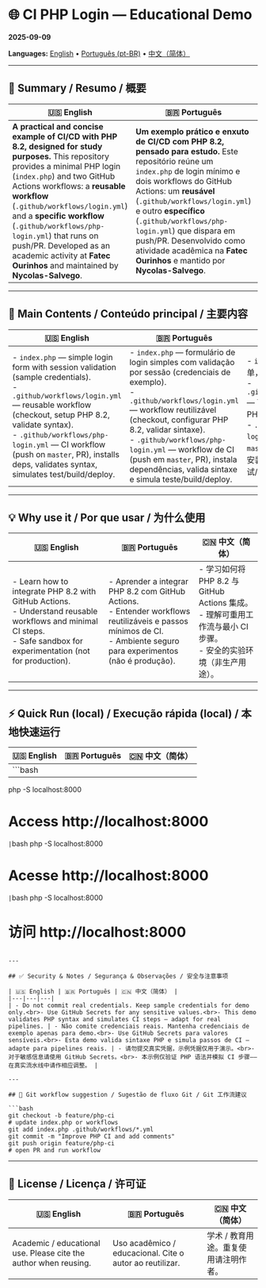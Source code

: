 # 🌐 CI PHP Login — Educational Demo
**2025-09-09**

**Languages:** [English](README.md) • [Português (pt-BR)](README.pt-BR.md) • [中文（简体）](README.zh-CN.md)

---

## 📌 Summary / Resumo / 概要

| 🇺🇸 English | 🇧🇷 Português | 🇨🇳 中文（简体） |
|---|---|---|
| **A practical and concise example of CI/CD with PHP 8.2, designed for study purposes.** This repository provides a minimal PHP login (`index.php`) and two GitHub Actions workflows: a **reusable workflow** (`.github/workflows/login.yml`) and a **specific workflow** (`.github/workflows/php-login.yml`) that runs on push/PR. Developed as an academic activity at **Fatec Ourinhos** and maintained by **Nycolas-Salvego**. | **Um exemplo prático e enxuto de CI/CD com PHP 8.2, pensado para estudo.** Este repositório reúne um `index.php` de login mínimo e dois workflows do GitHub Actions: um **reusável** (`.github/workflows/login.yml`) e outro **específico** (`.github/workflows/php-login.yml`) que dispara em push/PR. Desenvolvido como atividade acadêmica na **Fatec Ourinhos** e mantido por **Nycolas-Salvego**. | **一个用于学习的 PHP 8.2 CI/CD 实践示例。** 本仓库提供一个最小化的 PHP 登录示例（`index.php`）以及两个 GitHub Actions 工作流：一个**可重用工作流**（`.github/workflows/login.yml`）和一个在 push/PR 时运行的**特定工作流**（`.github/workflows/php-login.yml`）。该项目为 Fatec Ourinhos 学术活动，由 **Nycolas-Salvego** 维护。 |

---

## 📂 Main Contents / Conteúdo principal / 主要内容

| 🇺🇸 English | 🇧🇷 Português | 🇨🇳 中文（简体） |
|---|---|---|
| - `index.php` — simple login form with session validation (sample credentials).<br>- `.github/workflows/login.yml` — reusable workflow (checkout, setup PHP 8.2, validate syntax).<br>- `.github/workflows/php-login.yml` — CI workflow (push on `master`, PR), installs deps, validates syntax, simulates test/build/deploy. | - `index.php` — formulário de login simples com validação por sessão (credenciais de exemplo).<br>- `.github/workflows/login.yml` — workflow reutilizável (checkout, configurar PHP 8.2, validar sintaxe).<br>- `.github/workflows/php-login.yml` — workflow de CI (push em `master`, PR), instala dependências, valida sintaxe e simula teste/build/deploy. | - `index.php` — 简单登陆表单，含会话验证（示例凭据）。<br>- `.github/workflows/login.yml` — 可重用工作流（检出、设置 PHP 8.2、验证语法）。<br>- `.github/workflows/php-login.yml` — CI 工作流（在 `master` push 与 PR 时触发），安装依赖、验证语法并模拟测试/构建/部署。 |

---

## 💡 Why use it / Por que usar / 为什么使用

| 🇺🇸 English | 🇧🇷 Português | 🇨🇳 中文（简体） |
|---|---|---|
| - Learn how to integrate PHP 8.2 with GitHub Actions.<br>- Understand reusable workflows and minimal CI steps.<br>- Safe sandbox for experimentation (not for production). | - Aprender a integrar PHP 8.2 com GitHub Actions.<br>- Entender workflows reutilizáveis e passos mínimos de CI.<br>- Ambiente seguro para experimentos (não é produção). | - 学习如何将 PHP 8.2 与 GitHub Actions 集成。<br>- 理解可重用工作流与最小 CI 步骤。<br>- 安全的实验环境（非生产用途）。 |

---

## ⚡ Quick Run (local) / Execução rápida (local) / 本地快速运行

| 🇺🇸 English | 🇧🇷 Português | 🇨🇳 中文（简体） |
|---|---|---|
| ```bash
php -S localhost:8000
# Access http://localhost:8000
``` | ```bash
php -S localhost:8000
# Acesse http://localhost:8000
``` | ```bash
php -S localhost:8000
# 访问 http://localhost:8000
``` |

---

## ✅ Security & Notes / Segurança & Observações / 安全与注意事项

| 🇺🇸 English | 🇧🇷 Português | 🇨🇳 中文（简体） |
|---|---|---|
| - Do not commit real credentials. Keep sample credentials for demo only.<br>- Use GitHub Secrets for any sensitive values.<br>- This demo validates PHP syntax and simulates CI steps — adapt for real pipelines. | - Não comite credenciais reais. Mantenha credenciais de exemplo apenas para demo.<br>- Use GitHub Secrets para valores sensíveis.<br>- Esta demo valida sintaxe PHP e simula passos de CI — adapte para pipelines reais. | - 请勿提交真实凭据，示例凭据仅用于演示。<br>- 对于敏感信息请使用 GitHub Secrets。<br>- 本示例仅验证 PHP 语法并模拟 CI 步骤——在真实流水线中请作相应调整。 |

---

## 🔁 Git workflow suggestion / Sugestão de fluxo Git / Git 工作流建议

```bash
git checkout -b feature/php-ci
# update index.php or workflows
git add index.php .github/workflows/*.yml
git commit -m "Improve PHP CI and add comments"
git push origin feature/php-ci
# open PR and run workflow
```

---

## 📜 License / Licença / 许可证

| 🇺🇸 English | 🇧🇷 Português | 🇨🇳 中文（简体） |
|---|---|---|
| Academic / educational use. Please cite the author when reusing. | Uso acadêmico / educacional. Cite o autor ao reutilizar. | 学术 / 教育用途。重复使用请注明作者。 |
